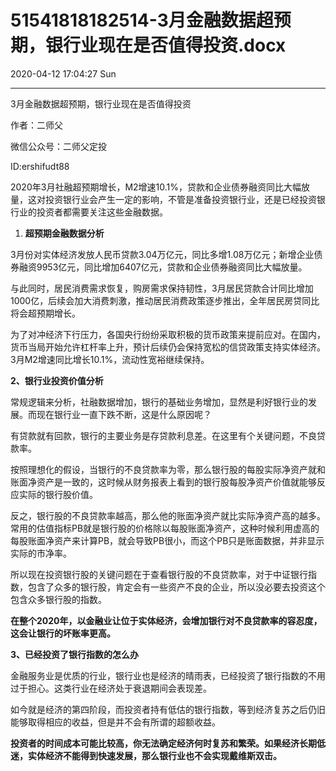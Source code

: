 # 51541818182514-3月金融数据超预期，银行业现在是否值得投资.docx

2020-04-12 17:04:27 Sun

----

3月金融数据超预期，银行业现在是否值得投资

作者：二师父

微信公众号：二师父定投

ID:ershifudt88

<a id="OLE_LINK3"></a><a id="OLE_LINK2"></a><a id="OLE_LINK1"></a>2020年3月社融超预期增长，M2增速10\.1%，贷款和企业债券融资同比大幅放量，这对投资银行业会产生一定的影响，不管是准备投资银行业，还是已经投资银行业的投资者都需要关注这些金融数据。

1. __超预期金融数据分析__

3月份对实体经济发放人民币贷款3\.04万亿元，同比多增1\.08万亿元；新增企业债券融资9953亿元，同比增加6407亿元，贷款和企业债券融资同比大幅放量。

与此同时，居民消费需求恢复，购房需求保持韧性，3月居民贷款合计同比增加1000亿，后续会加大消费刺激，推动居民消费政策逐步推出，全年居民房贷同比将会超预期增长。

为了对冲经济下行压力，各国央行纷纷采取积极的货币政策来提前应对。在国内，货币当局开始允许杠杆率上升，预计后续仍会保持宽松的信贷政策支持实体经济。3月M2增速同比增长10\.1%，流动性宽裕继续保持。

__2、银行业投资价值分析__

常规逻辑来分析，社融数据增加，银行的基础业务增加，显然是利好银行业的发展。而现在银行业一直下跌不断，这是什么原因呢？

有贷款就有回款，银行的主要业务是存贷款利息差。在这里有个关键问题，不良贷款率。

按照理想化的假设，当银行的不良贷款率为零，那么银行股的每股实际净资产就和账面净资产是一致的，这时候从财务报表上看到的银行股每股净资产价值就能够反应实际的银行股价值。

反之，银行股的不良贷款率越高，那么他的账面净资产就比实际净资产高的越多。常用的估值指标PB就是银行股的价格除以每股账面净资产，这种时候利用虚高的每股账面净资产来计算PB，就会导致PB很小，而这个PB只是账面数据，并非显示实际的市净率。

所以现在投资银行股的关键问题在于查看银行股的不良贷款率，对于中证银行指数，包含了众多的银行股，肯定会有一些资产不良的企业，所以没必要去投资这个包含众多银行股的指数。

__在整个2020年，以金融业让位于实体经济，会增加银行对不良贷款率的容忍度，这会让银行的坏账率更高。__

__3、已经投资了银行指数的怎么办__

金融服务业是优质的行业，银行业也是经济的晴雨表，已经投资了银行指数的不用过于担心。这类行业在经济处于衰退期间会表现差。

如今就是经济的第四阶段，而投资者持有低估的银行指数，等到经济复苏之后仍旧能够取得相应的收益，但是并不会有所谓的超额收益。

__投资者的时间成本可能比较高，你无法确定经济何时复苏和繁荣。如果经济长期低迷，实体经济不能得到快速发展，那么银行业也不会实现戴维斯双击。__

